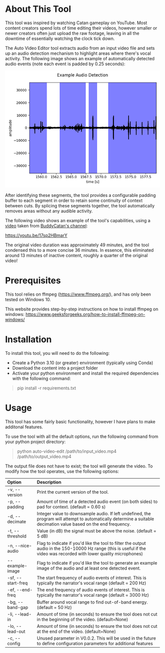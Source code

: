 # About This Tool

This tool was inspired by watching Catan gameplay on YouTube. Most content creators spend lots of time editing their videos,
however smaller or newer creators often just upload the raw footage, leaving in all the downtime of essentially 
watching the clock tick down.

The Auto Video Editor tool extracts audio from an input video file and sets up an audio detection mechanism to highlight
areas where there's vocal activity. The following image shows an example of automatically detected audio events 
(note each event is padded by 0.25 seconds):

![The areas highlighted in pink are automatically detected audio events. The areas not highlighted will be removed](https://github.com/mysterylektro/AutoVideoEditor/blob/master/resources/example_audio_detection.png?raw=true)

After identifying these segments, the tool provides a configurable padding buffer to
each segment in order to retain some continuity of context between cuts. By splicing these segments together, 
the tool automatically removes areas without any audible activity.

The following video shows an example of the tool's capabilities, using a [video](https://www.youtube.com/watch?v=DpuKO_rsptI
) taken from [BuddyCatan's channel](https://www.youtube.com/@buddycatan):

https://youtu.be/17sp2HBmarY

The original video duration was approximately 49 minutes, and the tool condensed this to a more concise 36 minutes. 
In essence, this eliminated around 13 minutes of inactive content, roughly a quarter of the original video! 


# Prerequisites

This tool relies on ffmpeg (https://www.ffmpeg.org/), and has only been tested on Windows 10.

This website provides step-by-step instructions on how to install ffmpeg on windows: https://www.geeksforgeeks.org/how-to-install-ffmpeg-on-windows/

# Installation

To install this tool, you will need to do the following:

- Create a Python 3.10 (or greater) environment (typically using Conda)
- Download the content into a project folder
- Activate your python environment and install the required dependencies with the following command:
> pip install -r requirements.txt

# Usage

This tool has some fairly basic functionality, however I have plans to make additonal features.

To use the tool with all the default options, run the following command from your python project directory:

> python auto-video-edit /path/to/input_video.mp4 /path/to/output_video.mp4
 
The output file does not have to exist; the tool will generate the video. To modify how the tool operates, 
use the following options:

| Option            | Description                                                                                                                                                            |
|:------------------|:-----------------------------------------------------------------------------------------------------------------------------------------------------------------------|
| -v, --version     | Print the current version of the tool.                                                                                                                                 |
| -p, --padding     | Amount of time of a detected audio event (on both sides) to pad for context. (default = 0.60 s)                                                                        |
| -d, --decimate    | Integer value to downsample audio. If left undefined, the program will attempt to automatically determine a suitable decimation value based on the end frequency.      |
| -t, --threshold   | Value (in dB) the signal must be above the noise. (default = 5 dB)                                                                                                     |
| -n, --nice-audio  | Flag to indicate if you'd like the tool to filter the output audio in the 150-10000 Hz range (this is useful if the video was recorded with lower quality microphones) |
| --example-image   | Flag to indicate if you'd like the tool to generate an example image of the audio and at least one detected event.                                                     |
| -sf, --start-freq | The start frequency of audio events of interest. This is typically the narrator's vocal range (default = 200 Hz)                                                       |
| -ef, --end-freq   | The end frequency of audio events of interest. This is typically the narrator's vocal range (default = 3000 Hz)                                                        |
| -bg, --band-gap   | Buffer around vocal range to find out-of-band energy. (default  = 50 Hz)                                                                                               |
| -li, --lead-in    | Amount of time (in seconds) to ensure the tool does not cut in the beginning of the video. (default=None)                                                              |
| -lo, --lead-out   | Amount of time (in seconds) to ensure the tool does not cut at the end of the video. (default=None)                                                                    |
| -c, --config      | Unused parameter in V0.0.2. This will be used in the future to define configuration parameters for additional features                                                 |
